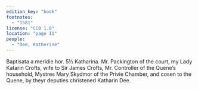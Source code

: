 ```yaml
---
edition_key: "book"
footnotes:
  - "1581"
license: "CC0 1.0"
location: "page 11"
people:
  - "Dee, Katherine"
---
```

Baptisata a meridie hor.
5½ Katharina. Mr. Packington of the court, my Lady
Katarin Crofts, wife to Sir James Crofts, Mr. Controller of the
Quene’s household, Mystres Mary Skydmor of the Privie
Chamber, and cosen to the Quene, by theyr deputies christened
Katharin Dee.

